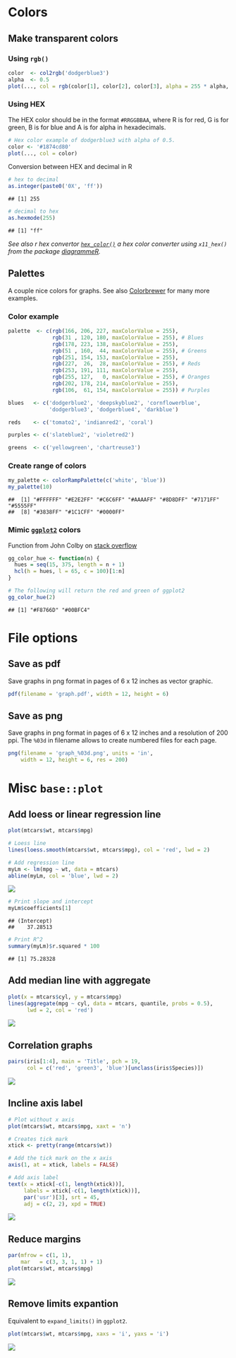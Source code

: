
Colors
======

Make transparent colors
-----------------------

### Using `rgb()`

``` r
color  <- col2rgb('dodgerblue3')
alpha  <- 0.5
plot(..., col = rgb(color[1], color[2], color[3], alpha = 255 * alpha, max = 255))
```

### Using HEX

The HEX color should be in the format `#RRGGBBAA`, where R is for red, G is for green, B is for blue and A is for alpha in hexadecimals.

``` r
# Hex color example of dodgerblue3 with alpha of 0.5.
color <- '#1874cd80'
plot(..., col = color)
```

Conversion between HEX and decimal in R

``` r
# hex to decimal
as.integer(paste0('0X', 'ff'))
```

    ## [1] 255

``` r
# decimal to hex
as.hexmode(255)
```

    ## [1] "ff"

*See also r hex convertor [`hex_color()`](https://github.com/guiastrennec/modelviz/blob/master/R/hex_color.R) a hex color converter using `x11_hex()` from the package [diagrammeR](https://github.com/rich-iannone/DiagrammeR).*

Palettes
--------

A couple nice colors for graphs. See also [Colorbrewer](http://colorbrewer2.org) for many more examples.

### Color example

``` r
palette  <- c(rgb(166, 206, 227, maxColorValue = 255),
              rgb(31 , 120, 180, maxColorValue = 255), # Blues
              rgb(178, 223, 138, maxColorValue = 255),
              rgb(51 , 160,  44, maxColorValue = 255), # Greens
              rgb(251, 154, 153, maxColorValue = 255),
              rgb(227,  26,  28, maxColorValue = 255), # Reds
              rgb(253, 191, 111, maxColorValue = 255),
              rgb(255, 127,   0, maxColorValue = 255), # Oranges
              rgb(202, 178, 214, maxColorValue = 255),
              rgb(106,  61, 154, maxColorValue = 255)) # Purples

blues   <- c('dodgerblue2', 'deepskyblue2', 'cornflowerblue',
             'dodgerblue3', 'dodgerblue4', 'darkblue')

reds    <- c('tomato2', 'indianred2', 'coral')

purples <- c('slateblue2', 'violetred2')

greens  <- c('yellowgreen', 'chartreuse3')
```

### Create range of colors

``` r
my_palette <- colorRampPalette(c('white', 'blue'))
my_palette(10)
```

    ##  [1] "#FFFFFF" "#E2E2FF" "#C6C6FF" "#AAAAFF" "#8D8DFF" "#7171FF" "#5555FF"
    ##  [8] "#3838FF" "#1C1CFF" "#0000FF"

### Mimic [`ggplot2`](http://ggplot2.org) colors

Function from John Colby on [stack overflow](http://stackoverflow.com/questions/8197559/emulate-ggplot2-default-color-palette)

``` r
gg_color_hue <- function(n) {
  hues = seq(15, 375, length = n + 1)
  hcl(h = hues, l = 65, c = 100)[1:n]
}

# The following will return the red and green of ggplot2
gg_color_hue(2)
```

    ## [1] "#F8766D" "#00BFC4"

File options
============

Save as pdf
-----------

Save graphs in png format in pages of 6 x 12 inches as vector graphic.

``` r
pdf(filename = 'graph.pdf', width = 12, height = 6)
```

Save as png
-----------

Save graphs in png format in pages of 6 x 12 inches and a resolution of 200 ppi. The `%03d` in filename allows to create numbered files for each page.

``` r
png(filename = 'graph_%03d.png', units = 'in', 
    width = 12, height = 6, res = 200)
```

Misc `base::plot`
=================

Add loess or linear regression line
-----------------------------------

``` r
plot(mtcars$wt, mtcars$mpg)

# Loess line
lines(loess.smooth(mtcars$wt, mtcars$mpg), col = 'red', lwd = 2)

# Add regression line
myLm <- lm(mpg ~ wt, data = mtcars)
abline(myLm, col = 'blue', lwd = 2)
```

![](README_files/figure-markdown_github/unnamed-chunk-9-1.png)<!-- -->

``` r
# Print slope and intercept
myLm$coefficients[1]
```

    ## (Intercept) 
    ##    37.28513

``` r
# Print R^2
summary(myLm)$r.squared * 100
```

    ## [1] 75.28328

Add median line with aggregate
------------------------------

``` r
plot(x = mtcars$cyl, y = mtcars$mpg)
lines(aggregate(mpg ~ cyl, data = mtcars, quantile, probs = 0.5),
      lwd = 2, col = 'red')
```

![](README_files/figure-markdown_github/unnamed-chunk-10-1.png)<!-- -->

Correlation graphs
------------------

``` r
pairs(iris[1:4], main = 'Title', pch = 19, 
      col = c('red', 'green3', 'blue')[unclass(iris$Species)])
```

![](README_files/figure-markdown_github/unnamed-chunk-11-1.png)<!-- -->

Incline axis label
------------------

``` r
# Plot without x axis
plot(mtcars$wt, mtcars$mpg, xaxt = 'n')

# Creates tick mark
xtick <- pretty(range(mtcars$wt))

# Add the tick mark on the x axis
axis(1, at = xtick, labels = FALSE)

# Add axis label
text(x = xtick[-c(1, length(xtick))], 
     labels = xtick[-c(1, length(xtick))], 
     par('usr')[3], srt = 45,
     adj = c(2, 2), xpd = TRUE)
```

![](README_files/figure-markdown_github/unnamed-chunk-12-1.png)<!-- -->

Reduce margins
--------------

``` r
par(mfrow = c(1, 1), 
    mar   = c(3, 3, 1, 1) + 1)
plot(mtcars$wt, mtcars$mpg)
```

![](README_files/figure-markdown_github/unnamed-chunk-13-1.png)<!-- -->

Remove limits expantion
-----------------------

Equivalent to `expand_limits()` in `ggplot2`.

``` r
plot(mtcars$wt, mtcars$mpg, xaxs = 'i', yaxs = 'i')
```

![](README_files/figure-markdown_github/unnamed-chunk-14-1.png)<!-- -->

